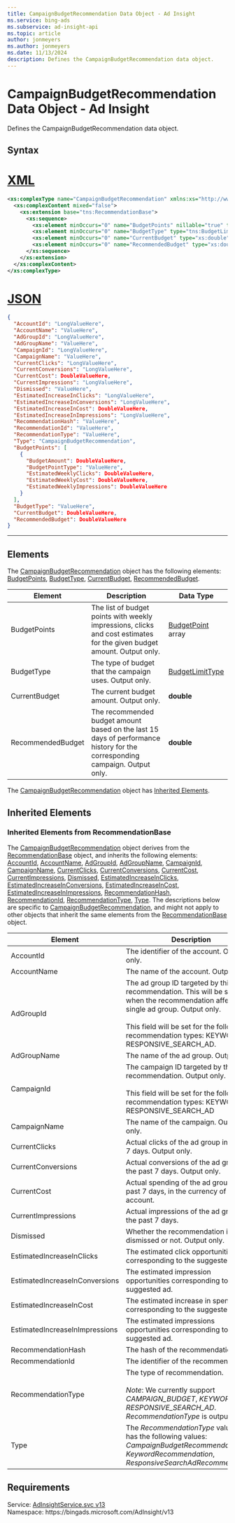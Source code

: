 ```yaml
---
title: CampaignBudgetRecommendation Data Object - Ad Insight
ms.service: bing-ads
ms.subservice: ad-insight-api
ms.topic: article
author: jonmeyers
ms.author: jonmeyers
ms.date: 11/13/2024
description: Defines the CampaignBudgetRecommendation data object.
---
```

# CampaignBudgetRecommendation Data Object - Ad Insight
Defines the CampaignBudgetRecommendation data object.

## Syntax

# [XML](#tab/xml)

```xml
<xs:complexType name="CampaignBudgetRecommendation" xmlns:xs="http://www.w3.org/2001/XMLSchema">
  <xs:complexContent mixed="false">
    <xs:extension base="tns:RecommendationBase">
      <xs:sequence>
        <xs:element minOccurs="0" name="BudgetPoints" nillable="true" type="tns:ArrayOfBudgetPoint" />
        <xs:element minOccurs="0" name="BudgetType" type="tns:BudgetLimitType" />
        <xs:element minOccurs="0" name="CurrentBudget" type="xs:double" />
        <xs:element minOccurs="0" name="RecommendedBudget" type="xs:double" />
      </xs:sequence>
    </xs:extension>
  </xs:complexContent>
</xs:complexType>
```

# [JSON](#tab/json)

```json
{
  "AccountId": "LongValueHere",
  "AccountName": "ValueHere",
  "AdGroupId": "LongValueHere",
  "AdGroupName": "ValueHere",
  "CampaignId": "LongValueHere",
  "CampaignName": "ValueHere",
  "CurrentClicks": "LongValueHere",
  "CurrentConversions": "LongValueHere",
  "CurrentCost": DoubleValueHere,
  "CurrentImpressions": "LongValueHere",
  "Dismissed": "ValueHere",
  "EstimatedIncreaseInClicks": "LongValueHere",
  "EstimatedIncreaseInConversions": "LongValueHere",
  "EstimatedIncreaseInCost": DoubleValueHere,
  "EstimatedIncreaseInImpressions": "LongValueHere",
  "RecommendationHash": "ValueHere",
  "RecommendationId": "ValueHere",
  "RecommendationType": "ValueHere",
  "Type": "CampaignBudgetRecommendation",
  "BudgetPoints": [
    {
      "BudgetAmount": DoubleValueHere,
      "BudgetPointType": "ValueHere",
      "EstimatedWeeklyClicks": DoubleValueHere,
      "EstimatedWeeklyCost": DoubleValueHere,
      "EstimatedWeeklyImpressions": DoubleValueHere
    }
  ],
  "BudgetType": "ValueHere",
  "CurrentBudget": DoubleValueHere,
  "RecommendedBudget": DoubleValueHere
}
```

-----

## <a name="elements"></a>Elements

The [CampaignBudgetRecommendation](campaignbudgetrecommendation.md) object has the following elements: [BudgetPoints](#budgetpoints), [BudgetType](#budgettype), [CurrentBudget](#currentbudget), [RecommendedBudget](#recommendedbudget).

|Element|Description|Data Type|
|-----------|---------------|-------------|
|<a name="budgetpoints"></a>BudgetPoints|The list of budget points with weekly impressions, clicks and cost estimates for the given budget amount. Output only.|[BudgetPoint](budgetpoint.md) array|
|<a name="budgettype"></a>BudgetType|The type of budget that the campaign uses. Output only. |[BudgetLimitType](budgetlimittype.md)|
|<a name="currentbudget"></a>CurrentBudget|The current budget amount. Output only.|**double**|
|<a name="recommendedbudget"></a>RecommendedBudget|The recommended budget amount based on the last 15 days of performance history for the corresponding campaign. Output only.|**double**|

The [CampaignBudgetRecommendation](campaignbudgetrecommendation.md) object has [Inherited Elements](#inheritedelements).

## <a name="inheritedelements"></a>Inherited Elements

### <a name="inheritedelementsrecommendationbase"></a>Inherited Elements from RecommendationBase
The [CampaignBudgetRecommendation](campaignbudgetrecommendation.md) object derives from the [RecommendationBase](recommendationbase.md) object, and inherits the following elements: [AccountId](#accountid), [AccountName](#accountname), [AdGroupId](#adgroupid), [AdGroupName](#adgroupname), [CampaignId](#campaignid), [CampaignName](#campaignname), [CurrentClicks](#currentclicks), [CurrentConversions](#currentconversions), [CurrentCost](#currentcost), [CurrentImpressions](#currentimpressions), [Dismissed](#dismissed), [EstimatedIncreaseInClicks](#estimatedincreaseinclicks), [EstimatedIncreaseInConversions](#estimatedincreaseinconversions), [EstimatedIncreaseInCost](#estimatedincreaseincost), [EstimatedIncreaseInImpressions](#estimatedincreaseinimpressions), [RecommendationHash](#recommendationhash), [RecommendationId](#recommendationid), [RecommendationType](#recommendationtype), [Type](#type). The descriptions below are specific to [CampaignBudgetRecommendation](campaignbudgetrecommendation.md), and might not apply to other objects that inherit the same elements from the [RecommendationBase](recommendationbase.md) object.  

|Element|Description|Data Type|
|-----------|---------------|-------------|
|<a name="accountid"></a>AccountId|The identifier of the account. Output only. |**long**|
|<a name="accountname"></a>AccountName|The name of the account. Output only.|**string**|
|<a name="adgroupid"></a>AdGroupId|The ad group ID targeted by this recommendation. This will be set only when the recommendation affects a single ad group. Output only.<br/><br/>This field will be set for the following recommendation types: KEYWORD, RESPONSIVE_SEARCH_AD.|**long**|
|<a name="adgroupname"></a>AdGroupName|The name of the ad group. Output only.|**string**|
|<a name="campaignid"></a>CampaignId|The campaign ID targeted by this recommendation. Output only.<br/><br/>This field will be set for the following recommendation types: KEYWORD, RESPONSIVE_SEARCH_AD|**long**|
|<a name="campaignname"></a>CampaignName|The name of the campaign. Output only.|**string**|
|<a name="currentclicks"></a>CurrentClicks|Actual clicks of the ad group in the past 7 days. Output only. |**long**|
|<a name="currentconversions"></a>CurrentConversions|Actual conversions of the ad group in the past 7 days. Output only. |**long**|
|<a name="currentcost"></a>CurrentCost|Actual spending of the ad group in the past 7 days, in the currency of this account.|**double**|
|<a name="currentimpressions"></a>CurrentImpressions|Actual impressions of the ad group in the past 7 days.|**long**|
|<a name="dismissed"></a>Dismissed|Whether the recommendation is dismissed or not. Output only. |**boolean**|
|<a name="estimatedincreaseinclicks"></a>EstimatedIncreaseInClicks|The estimated click opportunities corresponding to the suggested ad.|**long**|
|<a name="estimatedincreaseinconversions"></a>EstimatedIncreaseInConversions|The estimated impression opportunities corresponding to the suggested ad.|**long**|
|<a name="estimatedincreaseincost"></a>EstimatedIncreaseInCost|The estimated increase in spend corresponding to the suggested ad.|**double**|
|<a name="estimatedincreaseinimpressions"></a>EstimatedIncreaseInImpressions|The estimated impressions opportunities corresponding to the suggested ad.|**long**|
|<a name="recommendationhash"></a>RecommendationHash|The hash of the recommendation.|**string**|
|<a name="recommendationid"></a>RecommendationId|The identifier of the recommendation.|**string**|
|<a name="recommendationtype"></a>RecommendationType|The type of recommendation.<br/><br/>*Note*: We currently support *CAMPAIGN_BUDGET*, *KEYWORD*, and *RESPONSIVE_SEARCH_AD*. *RecommendationType* is output only.|**string**|
|<a name="type"></a>Type|The *RecommendationType* value set has the following values: *CampaignBudgetRecommendation*, *KeywordRecommendation*, *ResponsiveSearchAdRecommendation*.|[RecommendationType](recommendationtype.md)|

## Requirements
Service: [AdInsightService.svc v13](https://adinsight.api.bingads.microsoft.com/Api/Advertiser/AdInsight/v13/AdInsightService.svc)  
Namespace: https\://bingads.microsoft.com/AdInsight/v13  


